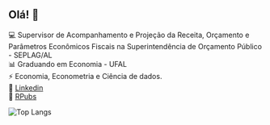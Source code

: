 ## Olá! 👋

:computer: Supervisor de Acompanhamento e Projeção da Receita, Orçamento e Parâmetros Econômicos Fiscais na Superintendência de Orçamento Público - SEPLAG/AL \
:bar_chart: Graduando em Economia - UFAL \
:zap: Economia, Econometria e Ciência de dados. \
:bookmark_tabs: [Linkedin](https://www.linkedin.com/in/vinicius-oc-ventura/) \
:bookmark_tabs: [RPubs](https://rpubs.com/viniventur/)

![Top Langs](https://github-readme-stats-sigma-five.vercel.app/api/top-langs/?username=viniventur&layout=compact)

<!--
**viniventur/viniventur** is a ✨ _special_ ✨ repository because its `README.md` (this file) appears on your GitHub profile.

Here are some ideas to get you started:

- 🔭 I’m currently working on ...
- 🌱 I’m currently learning ...
- 👯 I’m looking to collaborate on ...
- 🤔 I’m looking for help with ...
- 💬 Ask me about ...
- 📫 How to reach me: ...
- 😄 Pronouns: ...
- ⚡ Fun fact: ...
-->
